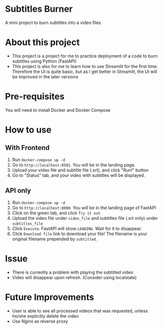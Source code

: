 # Subtitles Burner
A mini project to burn subtitles into a video files

# About this project
- This project is a project for me to practice deployment of a code to burn subtitles using Python (FastAPI)
- This project is also for me to learn how to use Streamlit for the first time. Therefore the UI is quite basic, but as I get better in Streamlit, the UI will be improved in the later versions

# Pre-requisites
You will need to install Docker and Docker Compose

# How to use

## With Frontend
1. Run `docker-compose up -d`
2. Go to `http://localhost:8501`. You will be in the landing page.
3. Upload your video file and subtitle file (.srt), and click "Run!" button
4. Go to "Status" tab, and your video with subtitles will be displayed.

## API only
1. Run `docker-compose up -d`
2. Go to `http://localhost:8000`. You will be in the landing page of FastAPI
3. Click on the green tab, and click `Try it out`
4. Upload the video file under `video_file` and subtitles file (.srt only) under `subtitles_file`
5. Click `Execute`. FastAPI will show `LOADING`. Wait for it to disappear.
6. Click `Download file` link to download your file! The filename is your original filename prepended by `subtitled_`

# Issue
- There is currently a problem with playing the subtitled video
- Video will disappear upon refresh. (Consider using localstate)

# Future Improvements
- User is able to see all processed videos that was requested, unless he/she explicitly delete the video
- Use Nginx as reverse proxy
